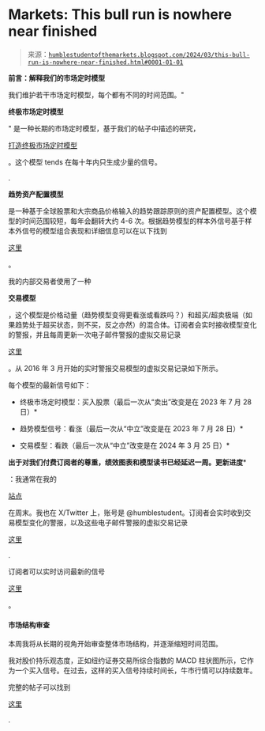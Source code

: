 <!--yml

类别：未分类

日期：2024 年 05 月 18 日 01:18:01

-->

# Markets: This bull run is nowhere near finished

> 来源：[`humblestudentofthemarkets.blogspot.com/2024/03/this-bull-run-is-nowhere-near-finished.html#0001-01-01`](https://humblestudentofthemarkets.blogspot.com/2024/03/this-bull-run-is-nowhere-near-finished.html#0001-01-01)

**前言：解释我们的市场定时模型**

我们维护若干市场定时模型，每个都有不同的时间范围。"

**终极市场定时模型**

" 是一种长期的市场定时模型，基于我们的帖子中描述的研究，

[打造终极市场定时模型](https://humblestudentofthemarkets.com/2016/01/26/building-the-ultimate-market-timing-model/)

。这个模型 tends 在每十年内只生成少量的信号。

.

**趋势资产配置模型**

是一种基于全球股票和大宗商品价格输入的趋势跟踪原则的资产配置模型。这个模型的时间范围较短，每年会翻转大约 4-6 次。根据趋势模型的样本外信号基于样本外信号的模型组合表现和详细信息可以在以下找到

[这里](https://humblestudentofthemarkets.com/trend-model-report-card/)

。

我的内部交易者使用了一种

**交易模型**

，这个模型是价格动量（趋势模型变得更看涨或看跌吗？）和超买/超卖极端（如果趋势处于超买状态，则不买，反之亦然）的混合体。订阅者会实时接收模型变化的警报，并且每周更新一次电子邮件警报的虚拟交易记录

[这里](https://humblestudentofthemarkets.com/trading-track-record/)

。从 2016 年 3 月开始的实时警报交易模型的虚拟交易记录如下所示。

每个模型的最新信号如下：

+   终极市场定时模型：买入股票（最后一次从“卖出”改变是在 2023 年 7 月 28 日）*

+   趋势模型信号：看涨（最后一次从“中立”改变是在 2023 年 7 月 28 日）*

+   交易模型：看跌（最后一次从“中立”改变是在 2024 年 3 月 25 日）*

**出于对我们付费订阅者的尊重，绩效图表和模型读书已经延迟一周。更新进度***

：我通常在我的

[站点](https://humblestudentofthemarkets.com/)

在周末。我也在 X/Twitter 上，账号是 @humblestudent。订阅者会实时收到交易模型变化的警报，以及这些电子邮件警报的虚拟交易记录

[这里](https://humblestudentofthemarkets.com/trading-track-record/)

.

订阅者可以实时访问最新的信号

[这里](https://humblestudentofthemarkets.com/my-inner-trader/)

。

#### 市场结构审查

本周我将从长期的视角开始审查整体市场结构，并逐渐缩短时间范围。

我对股价持乐观态度，正如纽约证券交易所综合指数的 MACD 柱状图所示，它作为一个买入信号。在过去，这样的买入信号持续时间长，牛市行情可以持续数年。

完整的帖子可以找到

[这里](https://humblestudentofthemarkets.com/2024/03/24/this-bull-run-is-nowhere-near-finished/)

.
